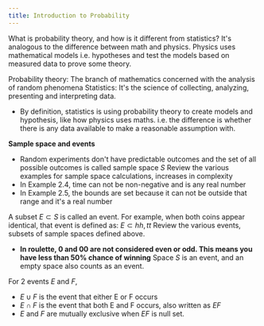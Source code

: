 ```yaml
---
title: Introduction to Probability
---
```

What is probability theory, and how is it different from statistics?
It's analogous to the difference between math and physics. Physics uses mathematical models i.e. hypotheses and test the models based on measured data to prove some theory.

Probability theory: The branch of mathematics concerned with the analysis of random phenomena
Statistics: It's the science of collecting, analyzing, presenting and interpreting data.
- By definition, statistics is using probability theory to create models and hypothesis, like how physics uses maths.
i.e. the difference is whether there is any data available to make a reasonable assumption with. 

**Sample space and events**
- Random experiments don't have predictable outcomes and the set of all possible outcomes is called sample space $S$
Review the various examples for sample space calculations, increases in complexity 
- In Example 2.4, time can not be non-negative and is any real number
- In Example 2.5, the bounds are set because it can not be outside that range and it's a real number

A subset $E \subset S$ is called an event. For example, when both coins appear identical, that event is defined as: $E \subset {hh, tt}$ 
Review the various events, subsets of sample spaces defined above.
- **In roulette, 0 and 00 are not considered even or odd. This means you have less than 50% chance of winning**
Space $S$ is an event, and an empty space also counts as an event.

For 2 events $E$ and $F$, 
- $E \cup F$   is the event that either E or F occurs
- $E \cap F$ is the event that both E and F occurs, also written as $EF$
- $E$ and $F$ are mutually exclusive when $EF$ is null set.

